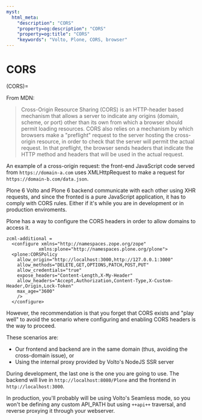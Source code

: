 ```yaml
---
myst:
  html_meta:
    "description": "CORS"
    "property=og:description": "CORS"
    "property=og:title": "CORS"
    "keywords": "Volto, Plone, CORS, browser"
---
```


# CORS

(CORS)=

From MDN:

> Cross-Origin Resource Sharing (CORS) is an HTTP-header based mechanism that allows a server to indicate any origins (domain, scheme, or port) other than its own from which a browser should permit loading resources. CORS also relies on a mechanism by which browsers make a "preflight" request to the server hosting the cross-origin resource, in order to check that the server will permit the actual request. In that preflight, the browser sends headers that indicate the HTTP method and headers that will be used in the actual request.

An example of a cross-origin request: the front-end JavaScript code served from `https://domain-a.com` uses XMLHttpRequest to make a request for `https://domain-b.com/data.json`.

Plone 6 Volto and Plone 6 backend communicate with each other using XHR requests, and since the fronted is a pure JavaScript application, it has to comply with CORS rules.
Either if it's while you are in development or in production enviroments.

Plone has a way to configure the CORS headers in order to allow domains to access it.

```
zcml-additional =
  <configure xmlns="http://namespaces.zope.org/zope"
            xmlns:plone="http://namespaces.plone.org/plone">
  <plone:CORSPolicy
    allow_origin="http://localhost:3000,http://127.0.0.1:3000"
    allow_methods="DELETE,GET,OPTIONS,PATCH,POST,PUT"
    allow_credentials="true"
    expose_headers="Content-Length,X-My-Header"
    allow_headers="Accept,Authorization,Content-Type,X-Custom-Header,Origin,Lock-Token"
    max_age="3600"
    />
  </configure>
```

However, the recommendation is that you forget that CORS exists and "play well" to avoid the scenario where configuring and enabling CORS headers is the way to proceed.

These scenarios are:

- Our frontend and backend are in the same domain (thus, avoiding the cross-domain issue), or
- Using the internal proxy provided by Volto's NodeJS SSR server

During development, the last one is the one you are going to use.
The backend will live in `http://localhost:8080/Plone` and the frontend in `http://localhost:3000`.

In production, you'll probably will be using Volto's Seamless mode, so you won't be defining any custom API_PATH but using `++api++` traversal, and reverse proxying it through your webserver.
